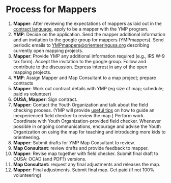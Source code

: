 # Process for Mappers

1. **Mapper**: After reviewing the expectations of mappers as laid out in the [contract language](from-mapper-contract.md), apply to be a mapper with the YMP program.
2. **YMP**: Decide on the application. Send the mapper additional information and an invitation to the google group for mappers \(YMPmappers\). Send periodic emails to YMPmappers@orienteeringusa.org describing currently open mapping projects.
3. **Mapper**: Provide YMP any additional information required \(e.g., IRS W-9 tax form\). Accept the invitation to the google group. Follow and contribute to the discussion. Express interest in any of the open mapping projects.
4. **YMP**: Assign Mapper and Map Consultant to a map project; prepare contracts
5. **Mapper**: Work out contract details with YMP \(eg size of map; schedule; paid vs volunteer\)
6. **OUSA, Mapper**: Sign contract.
7. **Mapper**: Contact the Youth Organization and talk about the field checking process. \(YMP will provide [useful tips](tips-for-guiding-inexperienced-field-checkers.md) on how to guide an inexperienced field checker to review the map.\) Perform work. Coordinate with Youth Organization-provided field checker. Whenever possible in ongoing communications, encourage and advise the Youth Organization on using the map for teaching and introducing more kids to orienteering.
8. **Mapper**: Submit drafts for YMP Map Consultant to review.
9. **Map Consultant**: review drafts and provide feedback to mapper.
10. **Mapper**: Revise map together with field checker. Submit final draft to OUSA: OCAD \(and PDF?\) versions.
11. **Map Consultant:** request any final adjustments and releases the map.
12. **Mapper**: Final adjustments. Submit final map. Get paid \(if not 100% volunteering\)


